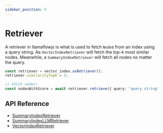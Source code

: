 ```yaml
---
sidebar_position: 5
---
```


# Retriever

A retriever in llamaflowjs is what is used to fetch `Node`s from an index using a query string. Aa `VectorIndexRetriever` will fetch the top-k most similar nodes. Meanwhile, a `SummaryIndexRetriever` will fetch all nodes no matter the query.

```typescript
const retriever = vector_index.asRetriever();
retriever.similarityTopK = 3;

// Fetch nodes!
const nodesWithScore = await retriever.retrieve({ query: "query string" });
```

## API Reference

- [SummaryIndexRetriever](../api/classes/SummaryIndexRetriever.md)
- [SummaryIndexLLMRetriever](../api/classes/SummaryIndexLLMRetriever.md)
- [VectorIndexRetriever](../api/classes/VectorIndexRetriever.md)
